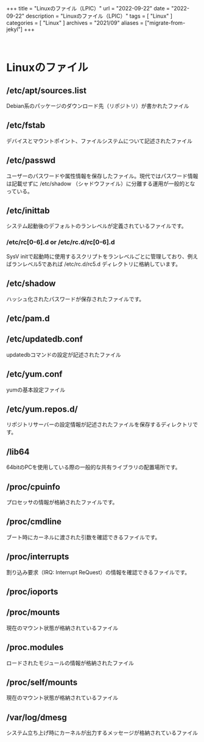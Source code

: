 +++
title = "Linuxのファイル（LPIC）"
url = "2022-09-22"
date = "2022-09-22"
description = "Linuxのファイル（LPIC）"
tags = [
  "Linux"
]
categories = [
  "Linux"
]
archives = "2021/09"
aliases = ["migrate-from-jekyl"]
+++

<br>

# Linuxのファイル

## /etc/apt/sources.list

Debian系のパッケージのダウンロード先（リポジトリ）が書かれたファイル

## /etc/fstab

デバイスとマウントポイント、ファイルシステムについて記述されたファイル

## /etc/passwd

ユーザーのパスワードや属性情報を保存したファイル。現代ではパスワード情報は記載せずに /etc/shadow （シャドウファイル）に分離する運用が一般的となっている。

## /etc/inittab

システム起動後のデフォルトのランレベルが定義されているファイルです。

### /etc/rc[0-6].d or /etc/rc.d/rc[0-6].d

SysV initで起動時に使用するスクリプトをランレベルごとに管理しており、例えばランレベル5であれば /etc/rc.d/rc5.d ディレクトリに格納しています。

## /etc/shadow

ハッシュ化されたパスワードが保存されたファイルです。

## /etc/pam.d

## /etc/updatedb.conf

updatedbコマンドの設定が記述されたファイル

## /etc/yum.conf

yumの基本設定ファイル

## /etc/yum.repos.d/

リポジトリサーバーの設定情報が記述されたファイルを保存するディレクトリです。

## /lib64

64bitのPCを使用している際の一般的な共有ライブラリの配置場所です。

## /proc/cpuinfo

プロセッサの情報が格納されたファイルです。

## /proc/cmdline

ブート時にカーネルに渡された引数を確認できるファイルです。

## /proc/interrupts

割り込み要求（IRQ: Interrupt ReQuest）の情報を確認できるファイルです。

## /proc/ioports

## /proc/mounts

現在のマウント状態が格納されているファイル

## /proc.modules

ロードされたモジュールの情報が格納されたファイル

## /proc/self/mounts

現在のマウント状態が格納されているファイル

## /var/log/dmesg

システム立ち上げ時にカーネルが出力するメッセージが格納されているファイル
